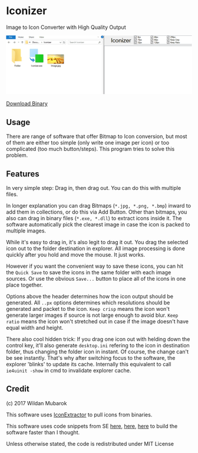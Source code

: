 # Iconizer

Image to Icon Converter with High Quality Output

![Screenshot](Info/IconizerDemo.gif)

[Download Binary](Info/Iconizer.exe)

## Usage

There are range of software that offer Bitmap to Icon conversion, but most of them are either too simple (only write one image per icon) or too complicated (too much button/steps). This program tries to solve this problem.

## Features

In very simple step: Drag in, then drag out. You can do this with multiple files.

In longer explanation you can drag Bitmaps (`*.jpg, *.png, *.bmp`) inward to add them in collections, or do this via Add Button. Other than bitmaps, you also can drag in binary files (`*.exe, *.dll`) to extract icons inside it. The software automatically pick the clearest image in case the icon is packed to multiple images.

While it's easy to drag in, it's also legit to drag it out. You drag the selected icon out to the folder destination in explorer. All image processing is done quickly after you hold and move the mouse. It just works. 

However if you want the convenient way to save these icons, you can hit the `Quick Save` to save the icons in the same folder with each image sources. Or use the obvious `Save...` button to place all of the icons in one place together.

Options above the header determines how the icon output should be generated. All `..px` options determines which resolutions should be generated and packet to the icon. `Keep crisp` means the icon won't generate larger images if source is not large enough to avoid blur. `Keep ratio` means the icon won't stretched out in case if the image doesn't have equal width and height.

There also cool hidden trick: If you drag one icon out with helding down the control key, it'll also generate `desktop.ini` refering to the icon in destination folder, thus changing the folder icon in instant. Of course, the change can't be see instantly. That's why after switching focus to the software, the explorer 'blinks' to update its cache. Internally this equivalent to call `ie4uinit -show` in cmd to invalidate explorer cache.

## Credit

(c) 2017 Wildan Mubarok

This software uses [IconExtractor](https://github.com/TsudaKageyu/IconExtractor/) to pull icons from binaries.

This software uses code snippets from SE [here](https://stackoverflow.com/a/32530019/3908409), [here](https://stackoverflow.com/a/24199315/3908409), [here](https://stackoverflow.com/a/1078898/3908409) to build the software faster than I thought.

Unless otherwise stated, the code is redistributed under MIT License